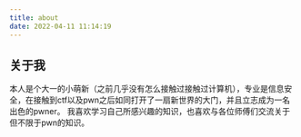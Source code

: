 ```yaml
---
title: about
date: 2022-04-11 11:14:19
---
```


## 关于我
本人是个大一的小萌新（之前几乎没有怎么接触过接触过计算机），专业是信息安全，在接触到ctf以及pwn之后如同打开了一扇新世界的大门，并且立志成为一名出色的pwner。
我喜欢学习自己所感兴趣的知识，也喜欢与各位师傅们交流关于但不限于pwn的知识。